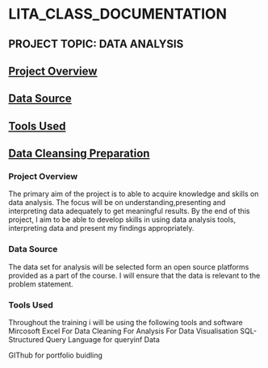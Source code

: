 # LITA_CLASS_DOCUMENTATION
## PROJECT TOPIC: DATA ANALYSIS
## [Project Overview](#Project-Overview)
## [Data Source](#Data-Source)
## [Tools Used](#Tools-Used) 
## [Data Cleansing Preparation](#Data-Cleansing-Preparation)
### Project Overview
The primary aim of the project is to able to acquire knowledge and skills on data analysis. The focus will be on understanding,presenting and interpreting data adequately to get meaningful results. By the end of this project, I aim to be able to develop skills in using data analysis tools, interpreting data and present my findings appropriately.
### Data Source
The data set for analysis will be selected form an open source platforms provided as a part of the course. I will ensure that the data is relevant to the problem statement.
### Tools Used
Throughout the training i will be using the following tools and software
Mircosoft Excel
For Data Cleaning
For Analysis
For Data Visualisation
SQL- Structured Query Language for queryinf Data

GIThub for portfolio buidling
